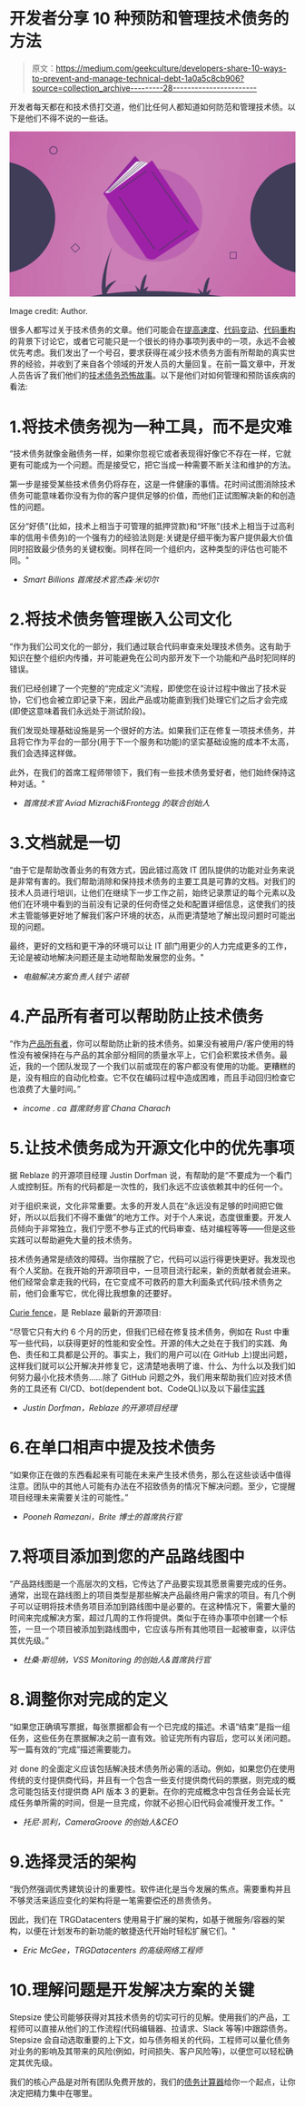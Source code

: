 # 开发者分享 10 种预防和管理技术债务的方法

> 原文：<https://medium.com/geekculture/developers-share-10-ways-to-prevent-and-manage-technical-debt-1a0a5c8cb906?source=collection_archive---------28----------------------->

开发者每天都在和技术债打交道，他们比任何人都知道如何防范和管理技术债。以下是他们不得不说的一些话。

![](img/b9fcc613b757d92acc3a25d98dd6ba11.png)

Image credit: Author.

很多人都写过关于技术债务的文章。他们可能会在[提高速度](https://www.stepsize.com/blog/the-engineers-complete-guide-to-improving-velocity)、[代码变动](https://www.stepsize.com/blog/code-churn)、[代码重构](https://www.stepsize.com/blog/the-ultimate-engineers-guide-to-refactoring)的背景下讨论它，或者它可能只是一个很长的待办事项列表中的一项，永远不会被优先考虑。我们发出了一个号召，要求获得在减少技术债务方面有所帮助的真实世界的经验，并收到了来自各个领域的开发人员的大量回复。在前一篇文章中，开发人员告诉了我们他们的[技术债务恐怖故事](https://www.stepsize.com/blog/developers-technical-debt-horror-stories-1)。以下是他们对如何管理和预防该疾病的看法:

# 1.将技术债务视为一种工具，而不是灾难

“技术债务就像金融债务一样，如果你忽视它或者表现得好像它不存在一样，它就更有可能成为一个问题。而是接受它，把它当成一种需要不断关注和维护的方法。

第一步是接受某些技术债务仍将存在，这是一件健康的事情。花时间试图消除技术债务可能意味着你没有为你的客户提供足够的价值，而他们正试图解决新的和创造性的问题。

区分“好债”(比如，技术上相当于可管理的抵押贷款)和“坏账”(技术上相当于过高利率的信用卡债务)的一个强有力的经验法则是:关键是仔细平衡为客户提供最大价值同时招致最少债务的关键权衡。同样在同一个组织内，这种类型的评估也可能不同。"

*   *Smart Billions 首席技术官杰森·米切尔*

# 2.将技术债务管理嵌入公司文化

“作为我们公司文化的一部分，我们通过联合代码审查来处理技术债务。这有助于知识在整个组织内传播，并可能避免在公司内部开发下一个功能和产品时犯同样的错误。

我们已经创建了一个完整的“完成定义”流程，即使您在设计过程中做出了技术妥协，它们也会被立即记录下来，因此产品或功能直到我们处理它们之后才会完成(即使这意味着我们永远处于测试阶段)。

我们发现处理基础设施是另一个很好的方法。如果我们正在修复一项技术债务，并且将它作为平台的一部分(用于下一个服务和功能)的坚实基础设施的成本不太高，我们会选择这样做。

此外，在我们的首席工程师带领下，我们有一些技术债务爱好者，他们始终保持这种对话。"

*   *首席技术官 Aviad Mizrachi&Frontegg 的联合创始人*

# 3.文档就是一切

“由于它是帮助改善业务的有效方式，因此错过高效 IT 团队提供的功能对业务来说是非常有害的。我们帮助消除和保持技术债务的主要工具是可靠的文档。对我们的技术人员进行培训，让他们在继续下一步工作之前，始终记录票证的每个元素以及他们在环境中看到的当前没有记录的任何奇怪之处和配置详细信息，这使我们的技术主管能够更好地了解我们客户环境的状态，从而更清楚地了解出现问题时可能出现的问题。

最终，更好的文档和更干净的环境可以让 IT 部门用更少的人力完成更多的工作，无论是被动地解决问题还是主动地帮助发展您的业务。"

*   *电脑解决方案负责人钱宁·诺顿*

# 4.产品所有者可以帮助防止技术债务

“作为[产品所有者](https://www.stepsize.com/blog/how-product-manager-can-help-reduce-technical-debt)，你可以帮助防止新的技术债务。如果没有被用户/客户使用的特性没有被保持在与产品的其余部分相同的质量水平上，它们会积累技术债务。最近，我的一个团队发现了一个我们以前或现在的客户都没有使用的功能。更糟糕的是，没有相应的自动化检查。它不仅在编码过程中造成困难，而且手动回归检查它也浪费了大量时间。”

*   *income . ca 首席财务官 Chana Charach*

# 5.让技术债务成为开源文化中的优先事项

据 Reblaze 的开源项目经理 Justin Dorfman 说，有帮助的是“不要成为一个看门人或控制狂。所有的代码都是一次性的，我们永远不应该依赖其中的任何一个。

对于组织来说，文化非常重要。太多的开发人员在“永远没有足够的时间把它做好，所以以后我们不得不重做”的地方工作。对于个人来说，态度很重要。开发人员倾向于非常独立，我们宁愿不参与正式的代码审查、结对编程等等——但是这些实践可以帮助避免大量的技术债务。

技术债务通常是绩效的障碍。当你摆脱了它，代码可以运行得更快更好。我发现也有个人奖励。在我开始的开源项目中，一旦项目流行起来，新的贡献者就会进来。他们经常会拿走我的代码，在它变成不可救药的意大利面条式代码/技术债务之前，他们会重写它，优化得比我想象的还要好。

[Curie fence](https://bestpractices.coreinfrastructure.org/en/projects/4576)，是 Reblaze 最新的开源项目:

“尽管它只有大约 6 个月的历史，但我们已经在修复技术债务，例如在 Rust 中重写一些代码，以获得更好的性能和安全性。开源的伟大之处在于我们的实践、角色、责任和工具都是公开的。事实上，我们的用户可以(在 GitHub 上)提出问题，这样我们就可以公开解决并修复它，这清楚地表明了谁、什么、为什么以及我们如何努力最小化技术债务……除了 GitHub 问题之外，我们用来帮助我们应对技术债务的工具还有 CI/CD、bot(dependent bot、CodeQL)以及以下最佳[实践](https://bestpractices.coreinfrastructure.org/en/projects/4576)

*   *Justin Dorfman，Reblaze 的开源项目经理*

# 6.在单口相声中提及技术债务

“如果你正在做的东西看起来有可能在未来产生技术债务，那么在这些谈话中值得注意。团队中的其他人可能有办法在不招致债务的情况下解决问题。至少，它提醒项目经理未来需要关注的可能性。”

*   *Pooneh Ramezani，Brite 博士的首席执行官*

# 7.将项目添加到您的产品路线图中

“产品路线图是一个高层次的文档，它传达了产品要实现其愿景需要完成的任务。通常，出现在路线图上的项目类型是那些解决产品最终用户需求的项目。有几个例子可以证明将技术债务项目添加到路线图中是必要的。在这种情况下，需要大量的时间来完成解决方案，超过几周的工作将提供。类似于在待办事项中创建一个标签，一旦一个项目被添加到路线图中，它应该与所有其他项目一起被审查，以评估其优先级。”

*   *杜桑·斯坦纳，VSS Monitoring 的创始人&首席执行官*

# 8.调整你对完成的定义

“如果您正确填写票据，每张票据都会有一个已完成的描述。术语“结束”是指一组任务，这些任务在票据解决之前一直有效。验证完所有内容后，您可以关闭问题。写一篇有效的“完成”描述需要能力。

对 done 的全面定义应该包括解决技术债务所必需的活动。例如，如果您仍在使用传统的支付提供商代码，并且有一个包含一些支付提供商代码的票据，则完成的概念可能包括支付提供商 API 版本 3 的更新。在你的完成概念中包含任务会延长完成任务单所需的时间，但是一旦完成，你就不必担心旧代码会减慢开发工作。"

*   *托尼·凯利，CameraGroove 的创始人&CEO*

# 9.选择灵活的架构

“我仍然强调优秀建筑设计的重要性。软件进化是当今发展的焦点。需要重构并且不够灵活来适应变化的架构将是一笔需要偿还的昂贵债务。

因此，我们在 TRGDatacenters 使用易于扩展的架构，如基于微服务/容器的架构，以便在计划发布的新功能的敏捷迭代开始时轻松扩展它们。"

*   *Eric McGee，TRGDatacenters 的高级网络工程师*

# 10.理解问题是开发解决方案的关键

Stepsize 使公司能够获得对其技术债务的切实可行的见解。使用我们的产品，工程师可以直接从他们的工作流程(代码编辑器、拉请求、Slack 等等)中跟踪债务。Stepsize 会自动选取重要的上下文，如与债务相关的代码，工程师可以量化债务对业务的影响及其带来的风险(例如，时间损失、客户风险等)，以便您可以轻松确定其优先级。

我们的核心产品是对所有团队免费开放的，我们的[债务计算器](https://www.stepsize.com/tech-debt-calculator)给你一个起点，让你决定把精力集中在哪里。